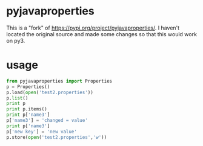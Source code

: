 # pyjavaproperties

This is a "fork" of https://pypi.org/project/pyjavaproperties/. I haven't located the original source and made some changes so that this would work on py3.

# usage

```py
from pyjavaproperties import Properties
p = Properties()
p.load(open('test2.properties'))
p.list()
print p
print p.items()
print p['name3']
p['name3'] = 'changed = value'
print p['name3']
p['new key'] = 'new value'
p.store(open('test2.properties','w'))
```
